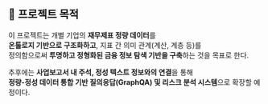 ## 🎯 프로젝트 목적

이 프로젝트는 개별 기업의 **재무제표 정량 데이터**를  
**온톨로지 기반으로 구조화하고**, 지표 간 의미 관계(계산, 계층 등)를  
정의함으로써 **투명하고 정형화된 금융 정보 탐색 기반을 구축**하는 것을 목표로 한다.

추후에는 **사업보고서 내 주석, 정성 텍스트 정보와의 연결**을 통해  
**정량-정성 데이터 통합 기반 질의응답(GraphQA) 및 리스크 분석 시스템**으로 확장할 예정이다.
